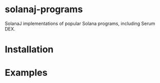 # solanaj-programs

SolanaJ implementations of popular Solana programs, including Serum DEX.

# Installation

# Examples
